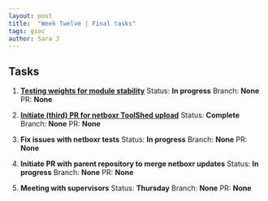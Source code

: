 ```yaml
---
layout: post
title:  "Week Twelve | Final tasks"
tags: gsoc
author: Sara J
---
```


## Tasks
        
1. **[Testing weights for module stability](https://github.com/mil2041/netboxr/issues/36)**
    Status: **In progress**
    Branch: **None**
    PR: **None** 
    
2. **[Initiate (third) PR for netboxr ToolShed upload](https://github.com/bgruening/galaxytools/pull/1233)**
    Status: **Complete**
    Branch: **None**
    PR: **None** 
    
3. **Fix issues with netboxr tests**
    Status: **In progress**
    Branch: **None**
    PR: **None** 
    
4. **Initiate PR with parent repository to merge netboxr updates**
    Status: **In progress**
    Branch: **None**
    PR: **None**     
             
5. **Meeting with supervisors**
    Status: **Thursday**
    Branch: **None**
    PR: **None** 


